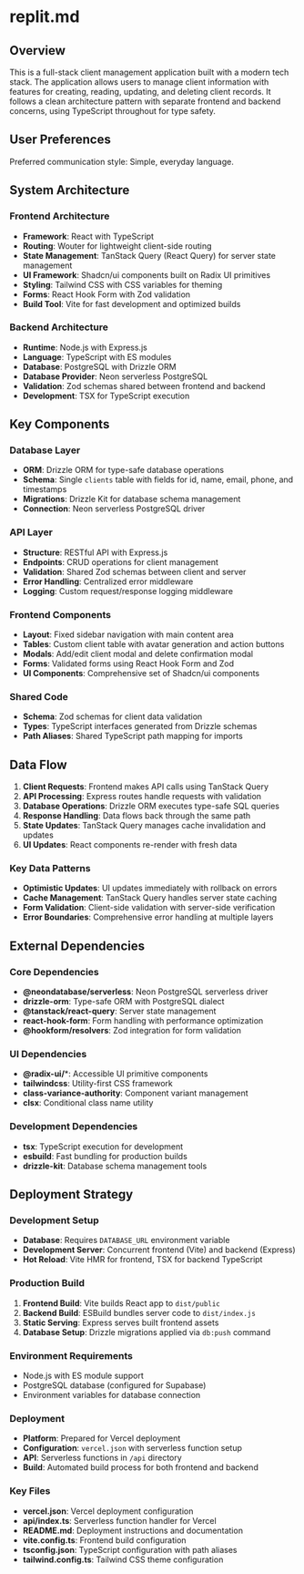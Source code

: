 # replit.md

## Overview

This is a full-stack client management application built with a modern tech stack. The application allows users to manage client information with features for creating, reading, updating, and deleting client records. It follows a clean architecture pattern with separate frontend and backend concerns, using TypeScript throughout for type safety.

## User Preferences

Preferred communication style: Simple, everyday language.

## System Architecture

### Frontend Architecture
- **Framework**: React with TypeScript
- **Routing**: Wouter for lightweight client-side routing
- **State Management**: TanStack Query (React Query) for server state management
- **UI Framework**: Shadcn/ui components built on Radix UI primitives
- **Styling**: Tailwind CSS with CSS variables for theming
- **Forms**: React Hook Form with Zod validation
- **Build Tool**: Vite for fast development and optimized builds

### Backend Architecture
- **Runtime**: Node.js with Express.js
- **Language**: TypeScript with ES modules
- **Database**: PostgreSQL with Drizzle ORM
- **Database Provider**: Neon serverless PostgreSQL
- **Validation**: Zod schemas shared between frontend and backend
- **Development**: TSX for TypeScript execution

## Key Components

### Database Layer
- **ORM**: Drizzle ORM for type-safe database operations
- **Schema**: Single `clients` table with fields for id, name, email, phone, and timestamps
- **Migrations**: Drizzle Kit for database schema management
- **Connection**: Neon serverless PostgreSQL driver

### API Layer
- **Structure**: RESTful API with Express.js
- **Endpoints**: CRUD operations for client management
- **Validation**: Shared Zod schemas between client and server
- **Error Handling**: Centralized error middleware
- **Logging**: Custom request/response logging middleware

### Frontend Components
- **Layout**: Fixed sidebar navigation with main content area
- **Tables**: Custom client table with avatar generation and action buttons
- **Modals**: Add/edit client modal and delete confirmation modal
- **Forms**: Validated forms using React Hook Form and Zod
- **UI Components**: Comprehensive set of Shadcn/ui components

### Shared Code
- **Schema**: Zod schemas for client data validation
- **Types**: TypeScript interfaces generated from Drizzle schemas
- **Path Aliases**: Shared TypeScript path mapping for imports

## Data Flow

1. **Client Requests**: Frontend makes API calls using TanStack Query
2. **API Processing**: Express routes handle requests with validation
3. **Database Operations**: Drizzle ORM executes type-safe SQL queries
4. **Response Handling**: Data flows back through the same path
5. **State Updates**: TanStack Query manages cache invalidation and updates
6. **UI Updates**: React components re-render with fresh data

### Key Data Patterns
- **Optimistic Updates**: UI updates immediately with rollback on errors
- **Cache Management**: TanStack Query handles server state caching
- **Form Validation**: Client-side validation with server-side verification
- **Error Boundaries**: Comprehensive error handling at multiple layers

## External Dependencies

### Core Dependencies
- **@neondatabase/serverless**: Neon PostgreSQL serverless driver
- **drizzle-orm**: Type-safe ORM with PostgreSQL dialect
- **@tanstack/react-query**: Server state management
- **react-hook-form**: Form handling with performance optimization
- **@hookform/resolvers**: Zod integration for form validation

### UI Dependencies
- **@radix-ui/***: Accessible UI primitive components
- **tailwindcss**: Utility-first CSS framework
- **class-variance-authority**: Component variant management
- **clsx**: Conditional class name utility

### Development Dependencies
- **tsx**: TypeScript execution for development
- **esbuild**: Fast bundling for production builds
- **drizzle-kit**: Database schema management tools

## Deployment Strategy

### Development Setup
- **Database**: Requires `DATABASE_URL` environment variable
- **Development Server**: Concurrent frontend (Vite) and backend (Express)
- **Hot Reload**: Vite HMR for frontend, TSX for backend TypeScript

### Production Build
1. **Frontend Build**: Vite builds React app to `dist/public`
2. **Backend Build**: ESBuild bundles server code to `dist/index.js`
3. **Static Serving**: Express serves built frontend assets
4. **Database Setup**: Drizzle migrations applied via `db:push` command

### Environment Requirements
- Node.js with ES module support
- PostgreSQL database (configured for Supabase)
- Environment variables for database connection

### Deployment
- **Platform**: Prepared for Vercel deployment
- **Configuration**: `vercel.json` with serverless function setup
- **API**: Serverless functions in `/api` directory
- **Build**: Automated build process for both frontend and backend

### Key Files
- **vercel.json**: Vercel deployment configuration
- **api/index.ts**: Serverless function handler for Vercel
- **README.md**: Deployment instructions and documentation
- **vite.config.ts**: Frontend build configuration  
- **tsconfig.json**: TypeScript configuration with path aliases
- **tailwind.config.ts**: Tailwind CSS theme configuration